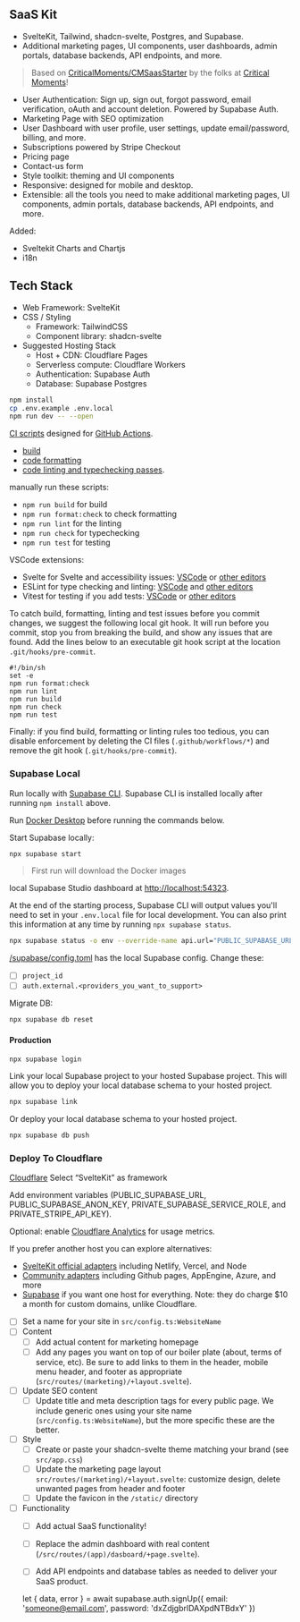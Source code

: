 ## SaaS Kit 

- SvelteKit, Tailwind, shadcn-svelte, Postgres, and Supabase.
- Additional marketing pages, UI components, user dashboards, admin portals, database backends, API endpoints, and more.

> Based on [CriticalMoments/CMSaasStarter](https://github.com/CriticalMoments/CMSaasStarter) by the folks at [Critical Moments](https://criticalmoments.io)!

- User Authentication: Sign up, sign out, forgot password, email verification, oAuth and account deletion. Powered by Supabase Auth.
- Marketing Page with SEO optimization
- User Dashboard with user profile, user settings, update email/password, billing, and more.
- Subscriptions powered by Stripe Checkout
- Pricing page
- Contact-us form
- Style toolkit: theming and UI components
- Responsive: designed for mobile and desktop.
- Extensible: all the tools you need to make additional marketing pages, UI components, admin portals, database backends, API endpoints, and more.

Added: 
- Sveltekit Charts and Chartjs
- i18n

## Tech Stack

- Web Framework: SvelteKit
- CSS / Styling
  - Framework: TailwindCSS
  - Component library: shadcn-svelte
- Suggested Hosting Stack
  - Host + CDN: Cloudflare Pages
  - Serverless compute: Cloudflare Workers
  - Authentication: Supabase Auth
  - Database: Supabase Postgres


```sh
npm install
cp .env.example .env.local
npm run dev -- --open
```

[CI scripts](https://aws.amazon.com/devops/continuous-integration/) designed for [GitHub Actions](https://github.com/features/actions). 

- [build](https://github.com/kizivat/saas-kit/blob/main/.github/workflows/build.yml)
- [code formatting](https://github.com/kizivat/saas-kit/blob/main/.github/workflows/format.yml) 
- [code linting and typechecking passes](https://github.com/kizivat/saas-kit/blob/main/.github/workflows/linting.yml).

manually run these scripts:
- `npm run build` for build
- `npm run format:check` to check formatting
- `npm run lint` for the linting
- `npm run check` for typechecking
- `npm run test` for testing

VSCode extensions:
- Svelte for Svelte and accessibility issues: [VSCode](https://marketplace.visualstudio.com/items?itemName=svelte.svelte-vscode) or [other editors](https://sveltesociety.dev/tools#editor-support)
- ESLint for type checking and linting: [VSCode](https://marketplace.visualstudio.com/items?itemName=dbaeumer.vscode-eslint) and [other editors](https://eslint.org/docs/latest/use/integrations)
- Vitest for testing if you add tests: [VSCode](https://marketplace.visualstudio.com/items?itemName=vitest.explorer) or [other editors](https://vitest.dev/guide/ide)

To catch build, formatting, linting and test issues before you commit changes, we suggest the following local git hook. It will run before you commit, stop you from breaking the build, and show any issues that are found. Add the lines below to an executable git hook script at the location `.git/hooks/pre-commit`.

```
#!/bin/sh
set -e
npm run format:check
npm run lint
npm run build
npm run check
npm run test
```

Finally: if you find build, formatting or linting rules too tedious, you can disable enforcement by deleting the CI files (`.github/workflows/*`) and remove the git hook (`.git/hooks/pre-commit`).


### Supabase Local

Run locally with [Supabase CLI](https://supabase.com/docs/guides/cli). Supabase CLI is installed locally after running `npm install` above.

Run [Docker Desktop](https://www.docker.com/products/docker-desktop) before running the commands below.

Start Supabase locally:

```sh
npx supabase start
```

> First run will download the Docker images

local Supabase Studio dashboard at [http://localhost:54323](http://localhost:54323).

At the end of the starting process, Supabase CLI will output values you'll need to set in your `.env.local` file for local development. You can also print this information at any time by running `npx supabase status`.

```sh
npx supabase status -o env --override-name api.url="PUBLIC_SUPABASE_URL" --override-name auth.anon_key="PUBLIC_SUPABASE_ANON_KEY" --override-name auth.service_role_key="PRIVATE_SUPABASE_SERVICE_ROLE"
```

[/supabase/config.toml](/supabase/config.toml) has the local Supabase config. Change these:

- [ ] `project_id`
- [ ] `auth.external.<providers_you_want_to_support>`

Migrate DB:

```sh
npx supabase db reset
```


#### Production

```sh
npx supabase login
```

Link your local Supabase project to your hosted Supabase project. This will allow you to deploy your local database schema to your hosted project.

```sh
npx supabase link
```

Or deploy your local database schema to your hosted project.

```sh
npx supabase db push
```

### Deploy To Cloudflare

[Cloudflare](https://developers.cloudflare.com/pages/framework-guides/deploy-a-svelte-site/#deploy-with-cloudflare-pages) Select “SvelteKit” as framework

Add environment variables (PUBLIC_SUPABASE_URL,
PUBLIC_SUPABASE_ANON_KEY, PRIVATE_SUPABASE_SERVICE_ROLE, and PRIVATE_STRIPE_API_KEY).

Optional: enable [Cloudflare Analytics](https://www.cloudflare.com/en-ca/application-services/products/analytics/) for usage metrics.

If you prefer another host you can explore alternatives:

- [SvelteKit official adapters](https://kit.svelte.dev/docs/adapters) including Netlify, Vercel, and Node
- [Community adapters](https://sveltesociety.dev/components#adapters) including Github pages, AppEngine, Azure, and more
- [Supabase](https://supabase.com/docs/guides/getting-started/quickstarts/sveltekit) if you want one host for everything. Note: they do charge $10 a month for custom domains, unlike Cloudflare.


- [ ] Set a name for your site in `src/config.ts:WebsiteName`
- [ ] Content
  - [ ] Add actual content for marketing homepage
  - [ ] Add any pages you want on top of our boiler plate (about, terms of service, etc). Be sure to add links to them in the header, mobile menu header, and footer as appropriate (`src/routes/(marketing)/+layout.svelte`).
- [ ] Update SEO content
  - [ ] Update title and meta description tags for every public page. We include generic ones using your site name (`src/config.ts:WebsiteName`), but the more specific these are the better.
- [ ] Style
  - [ ] Create or paste your shadcn-svelte theme matching your brand (see `src/app.css`)
  - [ ] Update the marketing page layout `src/routes/(marketing)/+layout.svelte`: customize design, delete unwanted pages from header and footer
  - [ ] Update the favicon in the `/static/` directory
- [ ] Functionality
  - [ ] Add actual SaaS functionality!
  - [ ] Replace the admin dashboard with real content (`/src/routes/(app)/dasboard/+page.svelte`).
  - [ ] Add API endpoints and database tables as needed to deliver your SaaS product.




  let { data, error } = await supabase.auth.signUp({
    email: 'someone@email.com',
    password: 'dxZdjgbrlDAXpdNTBdxY'
  })
